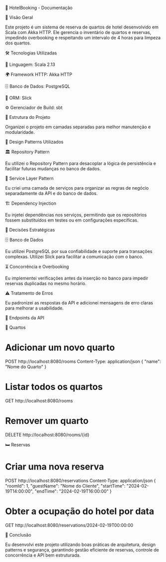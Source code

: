 📌 HotelBooking - Documentação

📖 Visão Geral

Este projeto é um sistema de reserva de quartos de hotel desenvolvido em Scala com Akka HTTP. Ele gerencia o inventário de quartos e reservas, impedindo overbooking e respeitando um intervalo de 4 horas para limpeza dos quartos.

🛠 Tecnologias Utilizadas

🚀 Linguagem: Scala 2.13

🌍 Framework HTTP: Akka HTTP

🗄️ Banco de Dados: PostgreSQL

🔗 ORM: Slick

⚙️ Gerenciador de Build: sbt

📌 Estrutura do Projeto

Organizei o projeto em camadas separadas para melhor manutenção e modularidade.

📌 Design Patterns Utilizados

🏛️ Repository Pattern

Eu utilizei o Repository Pattern para desacoplar a lógica de persistência e facilitar futuras mudanças no banco de dados.

🎯 Service Layer Pattern

Eu criei uma camada de serviços para organizar as regras de negócio separadamente da API e do banco de dados.

🏗️ Dependency Injection

Eu injetei dependências nos serviços, permitindo que os repositórios fossem substituídos em testes ou em configurações específicas.

📌 Decisões Estratégicas

🗄️ Banco de Dados

Eu utilizei PostgreSQL por sua confiabilidade e suporte para transações complexas. Utilizei Slick para facilitar a comunicação com o banco.

⏳ Concorrência e Overbooking

Eu implementei verificações antes da inserção no banco para impedir reservas duplicadas no mesmo horário.

⚠️ Tratamento de Erros

Eu padronizei as respostas da API e adicionei mensagens de erro claras para melhorar a usabilidade.

📌 Endpoints da API

🏨 Quartos

# Adicionar um novo quarto
POST http://localhost:8080/rooms
Content-Type: application/json
{
  "name": "Nome do Quarto"
}

# Listar todos os quartos
GET http://localhost:8080/rooms

# Remover um quarto
DELETE http://localhost:8080/rooms/{id}

🛏️ Reservas

# Criar uma nova reserva
POST http://localhost:8080/reservations
Content-Type: application/json
{
  "roomId": 1,
  "guestName": "Nome do Cliente",
  "startTime": "2024-02-19T14:00:00",
  "endTime": "2024-02-19T16:00:00"
}

# Obter a ocupação do hotel por data
GET http://localhost:8080/reservations/2024-02-19T00:00:00

📌 Conclusão

Eu desenvolvi este projeto utilizando boas práticas de arquitetura, design patterns e segurança, garantindo gestão eficiente de reservas, controle de concorrência e API bem estruturada.
